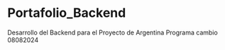 # Portafolio_Backend
Desarrollo del  Backend para el Proyecto de Argentina Programa 
cambio 08082024

